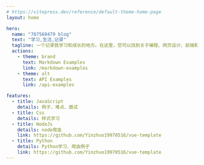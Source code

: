 ```yaml
---
# https://vitepress.dev/reference/default-theme-home-page
layout: home

hero:
  name: "767560479 blog"
  text: "学习,生活,记录"
  tagline: 一个记录我学习和成长的地方。在这里，您可以找到关于编程、网页设计、前端和后端开发等方面的文章。我致力于分享我的知识和经验，希望对您有所帮助。
  actions:
    - theme: brand
      text: Markdown Examples
      link: /markdown-examples
    - theme: alt
      text: API Examples
      link: /api-examples

features:
  - title: JavaScript
    details: 例子、难点、面试
  - title: Css
    details: 样式学习
  - title: NodeJs
    details: node爬虫
    link: https://github.com/Yinzhuo19970516/vue-template
  - title: Python
    details: Python学习、爬虫例子
    link: https://github.com/Yinzhuo19970516/vue-template
---
```


